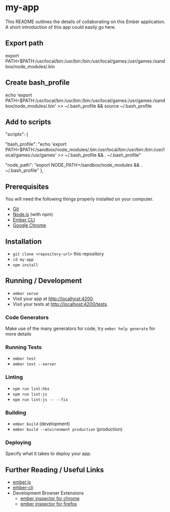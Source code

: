 # my-app

This README outlines the details of collaborating on this Ember application.
A short introduction of this app could easily go here.

## Export path

export PATH=\$PATH:/usr/local/bin:/usr/bin:/bin:/usr/local/games:/usr/games:/sandbox/node_modules/.bin

## Create bash_profile

echo 'export PATH=\$PATH:/usr/local/bin:/usr/bin:/bin:/usr/local/games:/usr/games:/sandbox/node_modules/.bin' >> ~/.bash_profile && source ~/.bash_profile

## Add to scripts
 "scripts": {
   
   "bash_profile": "echo 'export PATH=$PATH:/sandbox/node_modules/.bin:/usr/local/bin:/usr/bin:/bin:/usr/local/games:/usr/games' >> ~/.bash_profile && . ~/.bash_profile"
  
   "node_path": "export NODE_PATH=/sandbox/node_modules && . ~/.bash_profile"
  },

## Prerequisites

You will need the following things properly installed on your computer.

- [Git](https://git-scm.com/)
- [Node.js](https://nodejs.org/) (with npm)
- [Ember CLI](https://ember-cli.com/)
- [Google Chrome](https://google.com/chrome/)

## Installation

- `git clone <repository-url>` this repository
- `cd my-app`
- `npm install`

## Running / Development

- `ember serve`
- Visit your app at [http://localhost:4200](http://localhost:4200).
- Visit your tests at [http://localhost:4200/tests](http://localhost:4200/tests).

### Code Generators

Make use of the many generators for code, try `ember help generate` for more details

### Running Tests

- `ember test`
- `ember test --server`

### Linting

- `npm run lint:hbs`
- `npm run lint:js`
- `npm run lint:js -- --fix`

### Building

- `ember build` (development)
- `ember build --environment production` (production)

### Deploying

Specify what it takes to deploy your app.

## Further Reading / Useful Links

- [ember.js](https://emberjs.com/)
- [ember-cli](https://ember-cli.com/)
- Development Browser Extensions
  - [ember inspector for chrome](https://chrome.google.com/webstore/detail/ember-inspector/bmdblncegkenkacieihfhpjfppoconhi)
  - [ember inspector for firefox](https://addons.mozilla.org/en-US/firefox/addon/ember-inspector/)
